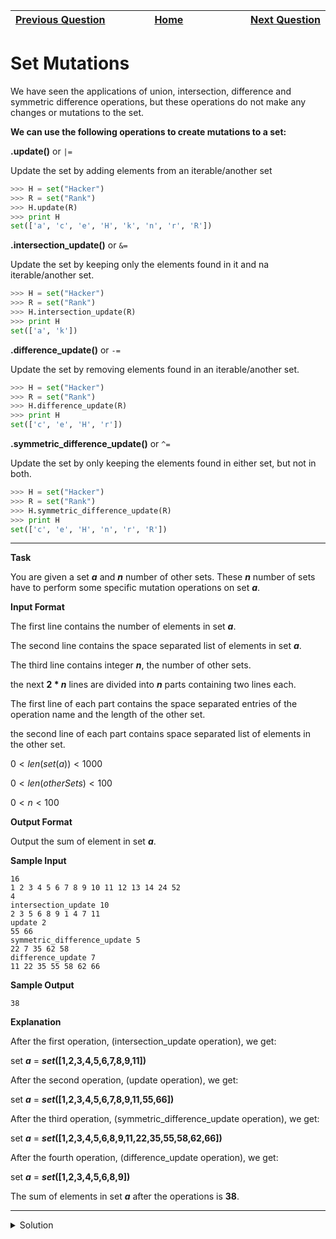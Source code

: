 | <img width=1000>[Previous Question](https://github.com/Kevin-Lago/python-hackerrank-solutions/tree/main/src/python/sets/set_symmetric_difference_operation)</img> | <img width=1000>[Home](https://github.com/Kevin-Lago/python-hackerrank-solutions)</img> | <img width=1000>[Next Question](https://github.com/Kevin-Lago/python-hackerrank-solutions/tree/main/src/python/sets/the_captains_room)</img> |
|:---|:---:|---:|

# Set Mutations

We have seen the applications of union, intersection, difference and symmetric difference operations, but these operations do not make any changes or mutations to the set.

__We can use the following operations to create mutations to a set:__

__.update()__ or ```|=```

Update the set by adding elements from an iterable/another set

```python
>>> H = set("Hacker")
>>> R = set("Rank")
>>> H.update(R)
>>> print H
set(['a', 'c', 'e', 'H', 'k', 'n', 'r', 'R'])
```

__.intersection_update()__ or ```&=```

Update the set by keeping only the elements found in it and na iterable/another set.

```python
>>> H = set("Hacker")
>>> R = set("Rank")
>>> H.intersection_update(R)
>>> print H
set(['a', 'k'])
```

__.difference_update()__ or ```-=```

Update the set by removing elements found in an iterable/another set.

```python
>>> H = set("Hacker")
>>> R = set("Rank")
>>> H.difference_update(R)
>>> print H
set(['c', 'e', 'H', 'r'])
```

__.symmetric_difference_update()__ or ```^=```

Update the set by only keeping the elements found in either set, but not in both.

```python
>>> H = set("Hacker")
>>> R = set("Rank")
>>> H.symmetric_difference_update(R)
>>> print H
set(['c', 'e', 'H', 'n', 'r', 'R'])
```

---

__Task__

You are given a set ___a___ and ___n___ number of other sets. These ___n___ number of sets have to perform some specific mutation operations on set ___a___.

__Input Format__

The first line contains the number of elements in set ___a___.

The second line contains the space separated list of elements in set ___a___.

The third line contains integer ___n___, the number of other sets.

the next __2 * _n___ lines are divided into ___n___ parts containing two lines each.

The first line of each part contains the space separated entries of the operation name and the length of the other set.

the second line of each part contains space separated list of elements in the other set.

$0 < len(set(a)) < 1000$

$0 < len(otherSets) < 100$

$0 < n < 100$

__Output Format__

Output the sum of element in set ___a___.

__Sample Input__

```
16
1 2 3 4 5 6 7 8 9 10 11 12 13 14 24 52
4
intersection_update 10
2 3 5 6 8 9 1 4 7 11
update 2
55 66
symmetric_difference_update 5
22 7 35 62 58
difference_update 7
11 22 35 55 58 62 66
```

__Sample Output__

```
38
```

__Explanation__

After the first operation, (intersection_update operation), we get:

set ___a___ = ___set_([1,2,3,4,5,6,7,8,9,11])__

After the second operation, (update operation), we get:

set ___a___ = ___set_([1,2,3,4,5,6,7,8,9,11,55,66])__

After the third operation, (symmetric_difference_update operation), we get:

set ___a___ = ___set_([1,2,3,4,5,6,8,9,11,22,35,55,58,62,66])__

After the fourth operation, (difference_update operation), we get:

set ___a___ = ___set_([1,2,3,4,5,6,8,9])__

The sum of elements in set ___a___ after the operations is __38__.

---

<details><summary>Solution</summary>
    
```python
if __name__ == '__main__':
    n = int(input())
    a = set(map(int, input().split()))

    m = int(input())

    for i in range(m):
        q, x = input().split()
        s = set(map(int, input().split()))

        if q == "intersection_update":
            a.intersection_update(s)
            continue

        if q == "update":
            a.update(s)
            continue

        if q == "symmetric_difference_update":
            a.symmetric_difference_update(s)
            continue

        if q == "difference_update":
            a.difference_update(s)
            continue

    print(sum(a))
```
</details>